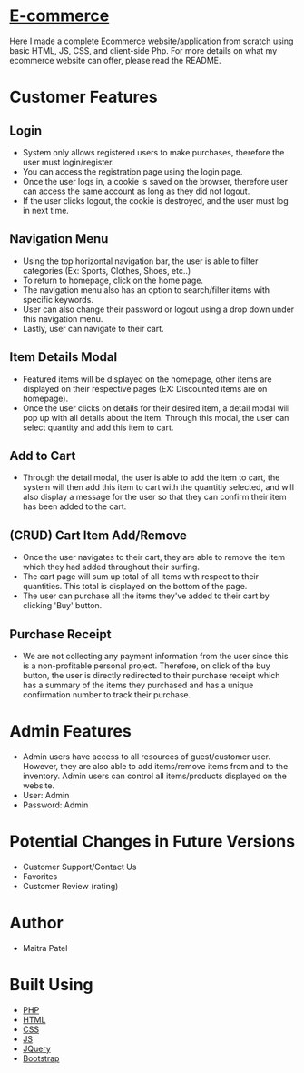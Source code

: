# [E-commerce]
 Here I made a complete Ecommerce website/application from scratch using basic HTML, JS, CSS, and client-side Php. For more details on what my ecommerce website can offer, please read the README.

# Customer Features
 ## Login
 * System only allows registered users to make purchases, therefore the user must login/register. 
 * You can access the registration page using the login page.
 * Once the user logs in, a cookie is saved on the browser, therefore user can access the same account as long as they did not logout. 
 * If the user clicks logout, the cookie is destroyed, and the user must log in next time. 
 ## Navigation Menu
 * Using the top horizontal navigation bar, the user is able to filter categories (Ex: Sports, Clothes, Shoes, etc..)
 * To return to homepage, click on the home page. 
 * The navigation menu also has an option to search/filter items with specific keywords.
 * User can also change their password or logout using a drop down under this navigation menu.
 * Lastly, user can navigate to their cart. 
 ## Item Details Modal
 * Featured items will be displayed on the homepage, other items are displayed on their respective pages (EX: Discounted items are on homepage). 
 * Once the user clicks on details for their desired item, a detail modal will pop up with all details about the item. Through this modal, the user can select quantity and add this item to cart. 
 ## Add to Cart
 * Through the detail modal, the user is able to add the item to cart, the system will then add this item to cart with the quantitiy selected, and will also display a message for the user so that they can confirm their item has been added to the cart. 
 ## (CRUD) Cart Item Add/Remove
 * Once the user navigates to their cart, they are able to remove the item which they had added throughout their surfing.
 * The cart page will sum up total of all items with respect to their quantities. This total is displayed on the bottom of the page. 
 * The user can purchase all the items they've added to their cart by clicking 'Buy' button.
 ## Purchase Receipt
 * We are not collecting any payment information from the user since this is a non-profitable personal project. Therefore, on click of the buy button, the user is directly redirected to their purchase receipt which has a summary of the items they purchased and has a unique confirmation number to track their purchase.
 
# Admin Features
 * Admin users have access to all resources of guest/customer user. However, they are also able to add items/remove items from and to the inventory. Admin users can control all items/products displayed on the website. 
 * User: Admin
 * Password: Admin
# Potential Changes in Future Versions
 * Customer Support/Contact Us
 * Favorites
 * Customer Review (rating)
# Author
* Maitra Patel
# Built Using
* [PHP]
* [HTML]
* [CSS]
* [JS]
* [JQuery]
* [Bootstrap]


[PHP]: https://www.php.net/manual/en/install.php
[HTML]: https://developer.mozilla.org/en-US/docs/Web/HTML
[CSS]: https://developer.mozilla.org/en-US/docs/Web/CSS
[JS]: https://developer.mozilla.org/en-US/docs/Web/JavaScript
[Bootstrap]: https://getbootstrap.com/
[JQuery]: https://jquery.com/
[E-commerce]: https://m18e-commerce.000webhostapp.com/ecommerce/

